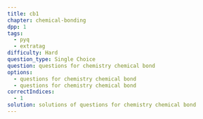 ```yaml
---
title: cb1
chapter: chemical-bonding
dpp: 1
tags:
  - pyq
  - extratag
difficulty: Hard
question_type: Single Choice
question: questions for chemistry chemical bond
options:
  - questions for chemistry chemical bond
  - questions for chemistry chemical bond
correctIndices:
  - 1
solution: solutions of questions for chemistry chemical bond
---
```


